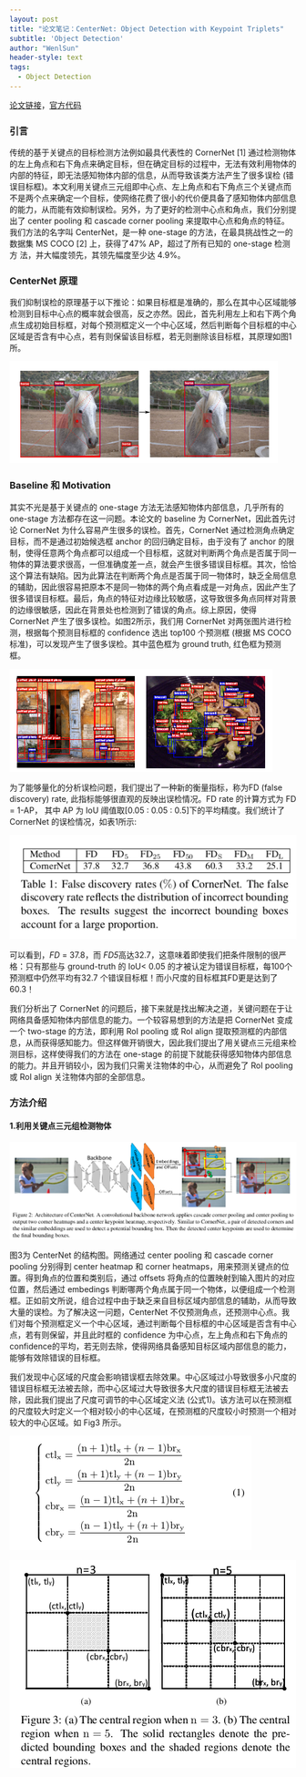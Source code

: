 ```yaml
---
layout: post
title: "论文笔记：CenterNet: Object Detection with Keypoint Triplets"
subtitle: 'Object Detection'
author: "WenlSun"
header-style: text
tags:
  - Object Detection
---
```


[论文链接](https://arxiv.org/abs/1904.08189)，[官方代码](https://github.com/Duankaiwen/CenterNet)

### 引言

传统的基于关键点的目标检测方法例如最具代表性的 CornerNet [1] 通过检测物体的左上角点和右下角点来确定目标，但在确定目标的过程中，无法有效利用物体的内部的特征，即无法感知物体内部的信息，从而导致该类方法产生了很多误检 (错误目标框)。本文利用关键点三元组即中心点、左上角点和右下角点三个关键点而不是两个点来确定一个目标，使网络花费了很小的代价便具备了感知物体内部信息的能力，从而能有效抑制误检。另外，为了更好的检测中心点和角点，我们分别提出了 center pooling 和 cascade corner pooling 来提取中心点和角点的特征。我们方法的名字叫 CenterNet，是一种 one-stage 的方法，在最具挑战性之一的数据集 MS COCO [2] 上，获得了47% AP，超过了所有已知的 one-stage 检测方 法，并大幅度领先，其领先幅度至少达 4.9%。


### CenterNet 原理

我们抑制误检的原理基于以下推论：如果目标框是准确的，那么在其中心区域能够检测到目标中心点的概率就会很高，反之亦然。因此，首先利用左上和右下两个角点生成初始目标框，对每个预测框定义一个中心区域，然后判断每个目标框的中心区域是否含有中心点，若有则保留该目标框，若无则删除该目标框，其原理如图1所。

![](/img/post-CenterNet-fig1a.png)

### **Baseline 和 Motivation**

其实不光是基于关键点的 one-stage 方法无法感知物体内部信息，几乎所有的 one-stage 方法都存在这一问题。本论文的 baseline 为 CornerNet，因此首先讨论 CornerNet 为什么容易产生很多的误检。首先，CornerNet 通过检测角点确定目标，而不是通过初始候选框 anchor 的回归确定目标，由于没有了 anchor 的限制，使得任意两个角点都可以组成一个目标框，这就对判断两个角点是否属于同一物体的算法要求很高，一但准确度差一点，就会产生很多错误目标框。其次，恰恰这个算法有缺陷。因为此算法在判断两个角点是否属于同一物体时，缺乏全局信息的辅助，因此很容易把原本不是同一物体的两个角点看成是一对角点，因此产生了很多错误目标框。最后，角点的特征对边缘比较敏感，这导致很多角点同样对背景的边缘很敏感，因此在背景处也检测到了错误的角点。综上原因，使得 CornerNet 产生了很多误检。如图2所示，我们用 CornerNet 对两张图片进行检测，根据每个预测目标框的 confidence 选出 top100 个预测框 (根据 MS COCO 标准)，可以发现产生了很多误检。其中蓝色框为 ground truth, 红色框为预测框。

![](/img/post-CenterNet-fig1b.png)

为了能够量化的分析误检问题，我们提出了一种新的衡量指标，称为FD (false discovery) rate, 此指标能够很直观的反映出误检情况。FD rate 的计算方式为 FD = 1-AP， 其中 AP 为 IoU 阈值取[0.05 : 0.05 : 0.5]下的平均精度。我们统计了 CornerNet 的误检情况，如表1所示:

![](/img/post-CenterNet-tb1.png)

可以看到，*FD* = 37.8，而 *FD5*高达32.7，这意味着即使我们把条件限制的很严格：只有那些与 ground-truth 的 IoU< 0.05 的才被认定为错误目标框，每100个预测框中仍然平均有32.7 个错误目标框！而小尺度的目标框其FD更是达到了60.3！

我们分析出了 CornerNet 的问题后，接下来就是找出解决之道，关键问题在于让网络具备感知物体内部信息的能力。一个较容易想到的方法是把 CornerNet 变成一个 two-stage 的方法，即利用 RoI pooling 或 RoI align 提取预测框的内部信息，从而获得感知能力。但这样做开销很大，因此我们提出了用关键点三元组来检测目标，这样使得我们的方法在 one-stage 的前提下就能获得感知物体内部信息的能力。并且开销较小，因为我们只需关注物体的中心，从而避免了 RoI pooling 或 RoI align 关注物体内部的全部信息。



### 方法介绍

#### 1.利用关键点三元组检测物体

![](/img/post-CenterNet-fig2.png)

图3为 CenterNet 的结构图。网络通过 center pooling 和 cascade corner pooling 分别得到 center heatmap 和 corner heatmaps，用来预测关键点的位置。得到角点的位置和类别后，通过 offsets 将角点的位置映射到输入图片的对应位置，然后通过 embedings 判断哪两个角点属于同一个物体，以便组成一个检测框。正如前文所说，组合过程中由于缺乏来自目标区域内部信息的辅助，从而导致大量的误检。为了解决这一问题，CenterNet 不仅预测角点，还预测中心点。我们对每个预测框定义一个中心区域，通过判断每个目标框的中心区域是否含有中心点，若有则保留，并且此时框的 confidence 为中心点，左上角点和右下角点的confidence的平均，若无则去除，使得网络具备感知目标区域内部信息的能力，能够有效除错误的目标框。

我们发现中心区域的尺度会影响错误框去除效果。中心区域过小导致很多小尺度的错误目标框无法被去除，而中心区域过大导致很多大尺度的错误目标框无法被去除，因此我们提出了尺度可调节的中心区域定义法 (公式1)。该方法可以在预测框的尺度较大时定义一个相对较小的中心区域，在预测框的尺度较小时预测一个相对较大的中心区域。如 Fig3 所示。

![](/img/post-CenterNet-fm1.png)

![](/img/post-CenterNet-fig3.png)

